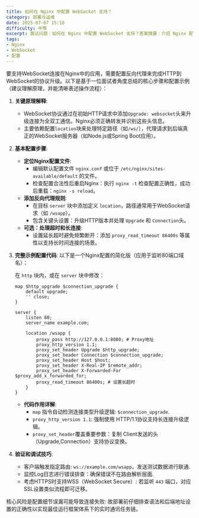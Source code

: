 ```yaml
---
title: 如何在 Nginx 中配置 WebSocket 支持？
category: 部署与运维
date: 2025-07-07 15:10
difficulty: 中等
excerpt: 面试问题：如何在 Nginx 中配置 WebSocket 支持？答案摘要：介绍 Nginx 配置 WebSocket 支持的基本步骤和关键配置。
tags:
- Nginx
- WebSocket
- 配置
---
```

要支持WebSocket连接在Nginx中的应用，需要配置反向代理来完成HTTP到WebSocket的协议升级。以下是基于一位面试者角度总结的核心步骤和配置示例（建议理解原理，并能清晰表述操作流程）：

1. **关键原理解释**:
   - WebSocket协议通过在初始HTTP请求中添加`Upgrade: websocket`头来升级连接为全双工通信。Nginx必须正确转发并识别这些头信息。
   - 主要依赖配置`location`块来处理特定路径（如`/ws/`），代理请求到后端真正的WebSocket服务器（如Node.js或Spring Boot应用）。

2. **基本配置步骤**:
   - **定位Nginx配置文件**: 
     - 编辑默认配置文件 `nginx.conf` 或位于 `/etc/nginx/sites-available/default` 的文件。
     - 检查配置合法性后重启Nginx：执行 `nginx -t` 检查配置正确性，成功后重载：`nginx -s reload`。
   - **添加反向代理规则**:
     - 在目标 `server` 块中添加定义 `location`，路径通常用于WebSocket请求（如 `/wsapp`）。
     - 包含关键头设置：升级HTTP版本并处理 `Upgrade` 和 `Connection`头。
   - **可选：处理超时和长连接**:
     - 设置延长超时避免频繁断开：添加 `proxy_read_timeout 86400s` 等属性以支持长时间连接的场景。

3. **完整示例配置代码**:
   以下是一个Nginx配置的简化版（应用于监听80端口域名）：

   在 `http` 块内，或在 `server` 块中修改：

   ```
   map $http_upgrade $connection_upgrade {
       default upgrade;
       '' close;
   }

   server {
       listen 80;
       server_name example.com;

       location /wsapp {
           proxy_pass http://127.0.0.1:8080; # Proxy地址
           proxy_http_version 1.1;
           proxy_set_header Upgrade $http_upgrade;
           proxy_set_header Connection $connection_upgrade;
           proxy_set_header Host $host;
           proxy_set_header X-Real-IP $remote_addr;
           proxy_set_header X-Forwarded-For $proxy_add_x_forwarded_for;
           proxy_read_timeout 86400s; # 设置长超时
       }
   }
   ```

   - **代码作用详解**:
     - `map` 指令自动检测连接类型升级逻辑: `$connection_upgrade`.
     - `proxy_http_version 1.1`: 强制使用 HTTP/1.1协议支持长连接升级逻辑。
     - `proxy_set_header`覆盖重要参数：复制 Client发送的头（Upgrade,Connection）支持协议变换。

4. **验证和调试技巧**:
   - 客户端触发指定路由: `ws://example.com/wsapp`，发送测试数据进行联通.
   - 监控Log日志进行错误排查：确保错误不在路由解析层面.
   - 考虑HTTPS时支持WSS（WebSocket Secure）: 若监听 `443` 端口，对应SSL设置类似流程即可迁移。

核心风险是配置细节误漏可能导致连接失败: 故部署前仔细排查语法和后端地址设置的正确性以实现最佳运行框架体系下的实时通讯任务链。
